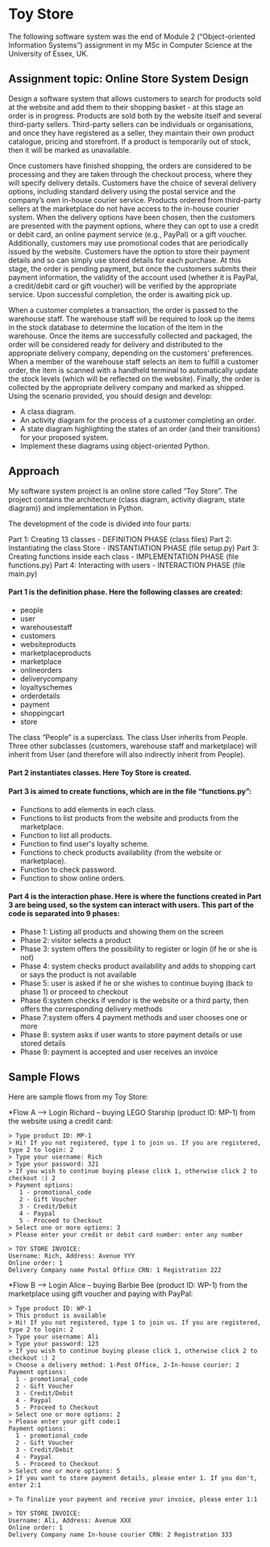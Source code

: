 

# Toy Store 

The following software system was the end of Module 2 (“Object-oriented Information Systems”) assignment in my MSc in Computer Science at the University of Essex, UK. 

## Assignment topic: Online Store System Design 

Design a software system that allows customers to search for products sold at the website and add them to their shopping basket - at this stage an order is in progress. Products are sold both by the website itself and several third-party sellers. Third-party sellers can be individuals or organisations, and once they have registered as a seller, they maintain their own product catalogue, pricing and storefront. If a product is temporarily out of stock, then it will be marked as unavailable.

Once customers have finished shopping, the orders are considered to be processing and they are taken through the checkout process, where they will specify delivery details. Customers have the choice of several delivery options, including standard delivery using the postal service and the company’s own in-house courier service. Products ordered from third-party sellers at the marketplace do not have access to the in-house courier system. When the delivery options have been chosen, then the customers are presented with the payment options, where they can opt to use a credit or debit card, an online payment service (e.g., PayPal) or a gift voucher.  Additionally, customers may use promotional codes that are periodically issued by the website.  Customers have the option to store their payment details and so can simply use stored details for each purchase.  At this stage, the order is pending payment, but once the customers submits their payment information, the validity of the account used (whether it is PayPal, a credit/debit card or gift voucher) will be verified by the appropriate service.  Upon successful completion, the order is awaiting pick up.

When a customer completes a transaction, the order is passed to the warehouse staff.  The warehouse staff will be required to look up the items in the stock database to determine the location of the item in the warehouse. Once the items are successfully collected and packaged, the order will be considered ready for delivery and distributed to the appropriate delivery company, depending on the customers’ preferences. When a member of the warehouse staff selects an item to fulfill a customer order, the item is scanned with a handheld terminal to automatically update the stock levels (which will be reflected on the website). Finally, the order is collected by the appropriate delivery company and marked as shipped.
Using the scenario provided, you should design and develop:

*	A class diagram.
*	An activity diagram for the process of a customer completing an order.
*	A state diagram highlighting the states of an order (and their transitions) for your proposed system.
*	Implement these diagrams using object-oriented Python.
 
## Approach

My software system project is an online store called “Toy Store”. The project contains the architecture (class diagram, activity diagram, state diagram)) and implementation in Python.     

The development of the code is divided into four parts: 

Part 1: Creating 13 classes - DEFINITION PHASE (class files)
Part 2: Instantiating the class Store - INSTANTIATION PHASE (file setup.py)
Part 3: Creating functions inside each class - IMPLEMENTATION PHASE (file functions.py)
Part 4: Interacting with users - INTERACTION PHASE (file main.py)


#### Part 1 is the definition phase. Here the following classes are created:  

* people 
*	user 
*	warehousestaff  
*	customers
*	websiteproducts
*	marketplaceproducts
*	marketplace
*	onlineorders
*	deliverycompany
*	loyaltyschemes
*	orderdetails
*	payment
*	shoppingcart
*	store


The class “People” is a superclass. The class User inherits from People. Three other subclasses (customers, warehouse staff and marketplace) will inherit from User (and therefore will also indirectly inherit from People). 

#### Part 2 instantiates classes. Here Toy Store is created.    

#### Part 3 is aimed to create functions, which are in the file “functions.py”:

*	Functions to add elements in each class. 
*	Functions to list products from the website and products from the marketplace. 
*	Function to list all products. 
*	Function to find user's loyalty scheme.
*	Functions to check products availability (from the website or marketplace).
*	Function to check password.
*	Function to show online orders.


#### Part 4 is the interaction phase. Here is where the functions created in Part 3 are being used, so the system can interact with users. This part of the code is separated into 9 phases:

* Phase 1: Listing all products and showing them on the screen
* Phase 2: visitor selects a product
* Phase 3: system offers the possibility to register or login (if he or she is not)
* Phase 4: system checks product availability and adds to shopping cart or says the product is not available
* Phase 5: user is asked if he or she wishes to continue buying (back to phase 1) or proceed to checkout
* Phase 6:system checks if vendor is the website or a third party, then offers the corresponding delivery methods
* Phase 7:system offers 4 payment methods and user chooses one or more
* Phase 8: system asks if user wants to store payment details or use stored details
* Phase 9: payment is accepted and user receives an invoice

## Sample Flows 

Here are sample flows from my Toy Store: 
 
*Flow A –> Login Richard – buying LEGO Starship (product ID: MP-1) from the website using a credit card: 

```
> Type product ID: MP-1  
> Hi! If you not registered, type 1 to join us. If you are registered, type 2 to login: 2
> Type your username: Rich
> Type your password: 321
> If you wish to continue buying please click 1, otherwise click 2 to checkout :) 2
> Payment options: 
   1 - promotional_code 
   2 - Gift Voucher 
   3 - Credit/Debit 
   4 - Paypal
   5 - Proceed to Checkout
> Select one or more options: 3
> Please enter your credit or debit card number: enter any number

> TOY STORE INVOICE:
Username: Rich, Address: Avenue YYY
Online order: 1
Delivery Company name Postal Office CRN: 1 Registration 222
``` 

*Flow B –> Login Alice – buying Barbie Bee (product ID: WP-1) from the marketplace using gift voucher and paying with PayPal: 

 ```
> Type product ID: WP-1
> This product is available
> Hi! If you not registered, type 1 to join us. If you are registered, type 2 to login: 2
> Type your username: Ali
> Type your password: 123  
> If you wish to continue buying please click 1, otherwise click 2 to checkout :) 2
> Choose a delivery method: 1-Post Office, 2-In-house courier: 2
Payment options: 
   1 - promotional_code 
   2 - Gift Voucher 
   3 - Credit/Debit 
   4 - Paypal
   5 - Proceed to Checkout
> Select one or more options: 2
> Please enter your gift code:1
Payment options: 
   1 - promotional_code 
   2 - Gift Voucher 
   3 - Credit/Debit 
   4 - Paypal
   5 - Proceed to Checkout
> Select one or more options: 5
> If you want to store payment details, please enter 1. If you don't, enter 2:1

> To finalize your payment and receive your invoice, please enter 1:1

> TOY STORE INVOICE:
Username: Ali, Address: Avenue XXX
Online order: 1
Delivery Company name In-house courier CRN: 2 Registration 333
```
